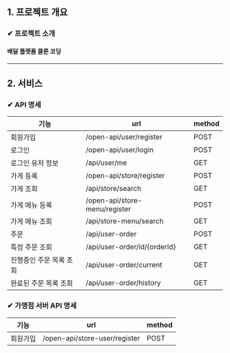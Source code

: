 ## 1. 프로젝트 개요
### ✔ 프로젝트 소개
#### 배달 플랫폼 클론 코딩
---
## 2. 서비스
### ✔ API 명세
| 기능 | url |method |
| ------ | ------ | ------ |
| 회원가입 | /open-api/user/register |POST|
| 로그인 | /open-api/user/login |POST|
| 로그인 유저 정보 |/api/user/me |GET|
| 가게 등록 | /open-api/store/register |POST|
| 가게 조회 | /api/store/search |GET|
| 가게 메뉴 등록 | /open-api/store-menu/register |POST|
| 가게 메뉴 조회 | /api/store-menu/search |GET|
| 주문 | /api/user-order |POST|
| 특정 주문 조회 | /api/user-order/id/{orderId} |GET|
| 진행중인 주문 목록 조회 | /api/user-order/current |GET|
| 완료된 주문 목록 조회 | /api/user-order/history |GET|

### ✔ 가맹점 서버 API 명세
| 기능 | url |method |
| ------ | ------ | ------ |
| 회원가입 | /open-api/store-user/register |POST|
